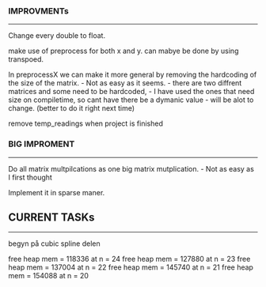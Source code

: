 ### IMPROVMENTs 
-----------------

Change every double to float.

make use of preprocess for both x and y. can mabye be done by using transpoed.

In preprocessX we can make it more general by removing the hardcoding of the size of the matrix. 
    - Not as easy as it seems.
    - there are two diffrent matrices and some need to be hardcoded, 
    - I have used the ones that need size on compiletime, so cant have there be a dymanic value
    - will be alot to change. (better to do it right next time)

remove temp_readings when project is finished

### BIG IMPROMENT 
-------------------
Do all matrix multpilcations as one big matrix mutplication.
    - Not as easy as I first thought
    
Implement it in sparse maner. 

## CURRENT TASKs
------------------
begyn på cubic spline delen

free heap mem = 118336 at n = 24
free heap mem = 127880 at n = 23
free heap mem = 137004 at n = 22
free heap mem = 145740 at n = 21
free heap mem = 154088 at n = 20
